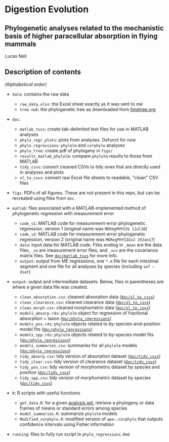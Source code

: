 Digestion Evolution
========

Phylogenetic analyses related to the mechanistic basis of higher paracellular absorption in flying mammals
-------

Lucas Nell


## Description of contents

*(Alphabetical order)*

* `data`: contains the raw data
    - `raw_data.xlsx`: the Excel sheet exactly as it was sent to me
    - `tree.nwk`: the phylogenetic tree as downloaded from
      [timetree.org](http://timetree.org/)

* `doc`: 
    - `matlab_tsvs`: create tab-delimited text files for use in MATLAB analyses
    - `phylo_regr_plots`: plots from analyses. Defunct for now
    - `phylo_regressions`: `phylolm` and `corphylo` analyses
    - `phylo_tree`: create pdf of phylogeny in `figs/`
    - `results_matlab_phylolm`: compare `phylolm` results to those from MATLAB
    - `tidy_csvs`: convert cleaned CSVs to tidy ones that are directly used in
      analyses and plots
    - `xl_to_csvs`: convert raw Excel file sheets to readable, "clean" CSV files

* `figs`: PDFs of all figures. These are not present in this repo, but can be
  recreated using files from `doc`.

* `matlab`: files associated with a MATLAB-implemented method of phylogenetic 
  regression with measurement error
    - `code_v1`: MATLAB code for measurement-error phylogenetic regression, version 1
      (original name was `MERegPHYSIG 1Jul10`)
    - `code_v2`: MATLAB code for measurement-error phylogenetic regression, version 2
      (original name was `MERegPHYSIGv2 29Jan17`)
    - `data`: input data for MATLAB code. Files ending in `_mean` are the data files,
      `_se` are measurement error files, and `_vcv` are the covariance matrix files.
      See [`doc/matlab_tsvs`](doc/matlab_tsvs.md) for more info.
    - `output`: output from ME regressions, one `*.m` file for each intestinal
      segment and one file for all analyses by species (including `sef ~ diet`)

* `output`: output and intermediate datasets. Below, files in parentheses are where
  a given data file was created.
    - `clean_absorption.csv`: cleaned absorption data
      ([`doc/xl_to_csvs`](doc/xl_to_csvs.md))
    - `clean_clearance.csv`: cleaned clearance data
      ([`doc/xl_to_csvs`](doc/xl_to_csvs.md))
    - `clean_morph.csv`: cleaned morphometric data
      ([`doc/xl_to_csvs`](doc/xl_to_csvs.md))
    - `models_absorp.rds`: `phylolm` object for regression of fractional
      absorption ~ taxon ([`doc/phylo_regressions`](doc/phylo_regressions.md))
    - `models_pos.rds`: `phylolm` objects related to by-species-and-position model
      fits ([`doc/phylo_regressions`](doc/phylo_regressions.md))
    - `models_spp.rds`: `phylolm` objects related to by-species model fits 
      ([`doc/phylo_regressions`](doc/phylo_regressions.md))
    - `models_summaries.csv`: summaries for all `phylolm` models
      ([`doc/phylo_regressions`](doc/phylo_regressions.md))
    - `tidy_absorp.csv`: tidy version of absorption dataset
      ([`doc/tidy_csvs`](doc/tidy_csvs.md))
    - `tidy_clear.csv`: tidy version of clearance dataset 
      ([`doc/tidy_csvs`](doc/tidy_csvs.md))
    - `tidy_pos.csv`: tidy version of morphometric dataset by species and position
      ([`doc/tidy_csvs`](doc/tidy_csvs.md))
    - `tidy_spp.csv`: tidy version of morphometric dataset by species
      ([`doc/tidy_csvs`](doc/tidy_csvs.md))

* `R`: R scripts with useful functions
    - `get_data.R`: for a given [analysis set](doc/tidy_csvs.md#summary-of-output),
      retrieve a phylogeny or data frames of means or standard errors among species
    - `model_summaries.R`: summarize `phylolm` models
    - `Modified_corphylo.R`: modified version of `ape::corphylo` that outputs 
      confidence intervals using Fisher information

* `running`: files to fully run script in `phylo_regressions.Rmd`